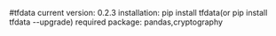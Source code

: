#tfdata
current version: 0.2.3
installation:
pip install tfdata(or pip install tfdata --upgrade)
required package: pandas,cryptography
